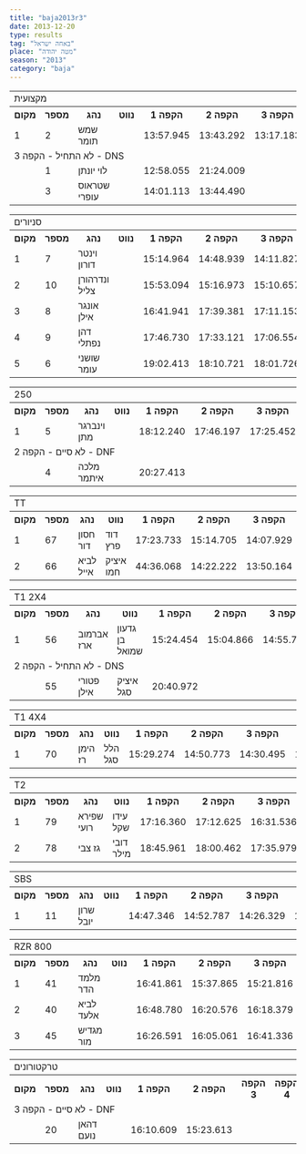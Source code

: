 ```yaml
---
title: "baja2013r3"
date: 2013-12-20
type: results
tag: "באחה ישראל"
place: "מטה יהודה"
season: "2013"
category: "baja"
---
```

<table class="line_color">
<tr>
    <td colspan="99" class="title_font">מקצועית</td>
</tr>
<tr class="rnkh_bkcolor">
    <th class="rnkh_font">מקום</th>
    <th class="rnkh_font">מספר</th>
    <th class="rnkh_font">נהג</th>
    <th class="rnkh_font">נווט</th>
    <th class="rnkh_font">הקפה 1</th>
    <th class="rnkh_font">הקפה 2</th>
    <th class="rnkh_font">הקפה 3</th>
    <th class="rnkh_font">הקפה 4</th>
    <th class="rnkh_font">זמן</th>
    <th class="rnkh_font">פער</th>
</tr>
<tr class="rnk_bkcolor">
    <td class="rnk_font">1</td>
    <td class="rnk_font">2</td>
    <td class="rnk_font">שמש תומר</td>
    <td class="rnk_font"></td>
    <td class="rnk_font">13:57.945</td>
    <td class="rnk_font">13:43.292</td>
    <td class="rnk_font">13:17.183</td>
    <td class="rnk_font">13:03.373</td>
    <td class="rnk_font">54:01.793</td>
    <td class="rnk_font"></td>
</tr>
<tr>
    <td colspan="99" class="subtitle_font">לא התחיל - הקפה 3 - DNS</td>
</tr>
<tr class="rnk_bkcolor">
    <td class="rnk_font"></td>
    <td class="rnk_font">1</td>
    <td class="rnk_font">לוי יונתן</td>
    <td class="rnk_font"></td>
    <td class="rnk_font">12:58.055</td>
    <td class="rnk_font">21:24.009</td>
    <td class="rnk_font"></td>
    <td class="rnk_font"></td>
    <td class="rnk_font"></td>
    <td class="rnk_font"></td>
</tr>
<tr class="rnk_bkcolor">
    <td class="rnk_font"></td>
    <td class="rnk_font">3</td>
    <td class="rnk_font">שטראוס עופרי</td>
    <td class="rnk_font"></td>
    <td class="rnk_font">14:01.113</td>
    <td class="rnk_font">13:44.490</td>
    <td class="rnk_font"></td>
    <td class="rnk_font"></td>
    <td class="rnk_font"></td>
    <td class="rnk_font"></td>
</tr>
</table>
<table class="line_color">
<tr>
    <td colspan="99" class="title_font">סניורים</td>
</tr>
<tr class="rnkh_bkcolor">
    <th class="rnkh_font">מקום</th>
    <th class="rnkh_font">מספר</th>
    <th class="rnkh_font">נהג</th>
    <th class="rnkh_font">נווט</th>
    <th class="rnkh_font">הקפה 1</th>
    <th class="rnkh_font">הקפה 2</th>
    <th class="rnkh_font">הקפה 3</th>
    <th class="rnkh_font">הקפה 4</th>
    <th class="rnkh_font">זמן</th>
    <th class="rnkh_font">פער</th>
</tr>
<tr class="rnk_bkcolor">
    <td class="rnk_font">1</td>
    <td class="rnk_font">7</td>
    <td class="rnk_font">וינטר דורון</td>
    <td class="rnk_font"></td>
    <td class="rnk_font">15:14.964</td>
    <td class="rnk_font">14:48.939</td>
    <td class="rnk_font">14:11.827</td>
    <td class="rnk_font">14:10.635</td>
    <td class="rnk_font">58:26.365</td>
    <td class="rnk_font"></td>
</tr>
<tr class="rnk_bkcolor">
    <td class="rnk_font">2</td>
    <td class="rnk_font">10</td>
    <td class="rnk_font">ונדרהורן צליל</td>
    <td class="rnk_font"></td>
    <td class="rnk_font">15:53.094</td>
    <td class="rnk_font">15:16.973</td>
    <td class="rnk_font">15:10.657</td>
    <td class="rnk_font">15:17.194</td>
    <td class="rnk_font">1:01:37.918</td>
    <td class="rnk_font">3:11.553</td>
</tr>
<tr class="rnk_bkcolor">
    <td class="rnk_font">3</td>
    <td class="rnk_font">8</td>
    <td class="rnk_font">אונגר אילן</td>
    <td class="rnk_font"></td>
    <td class="rnk_font">16:41.941</td>
    <td class="rnk_font">17:39.381</td>
    <td class="rnk_font">17:11.153</td>
    <td class="rnk_font">17:01.303</td>
    <td class="rnk_font">1:08:33.778</td>
    <td class="rnk_font">10:07.413</td>
</tr>
<tr class="rnk_bkcolor">
    <td class="rnk_font">4</td>
    <td class="rnk_font">9</td>
    <td class="rnk_font">דהן נפתלי</td>
    <td class="rnk_font"></td>
    <td class="rnk_font">17:46.730</td>
    <td class="rnk_font">17:33.121</td>
    <td class="rnk_font">17:06.554</td>
    <td class="rnk_font">17:11.074</td>
    <td class="rnk_font">1:09:37.479</td>
    <td class="rnk_font">11:11.114</td>
</tr>
<tr class="rnk_bkcolor">
    <td class="rnk_font">5</td>
    <td class="rnk_font">6</td>
    <td class="rnk_font">שושני עומר</td>
    <td class="rnk_font"></td>
    <td class="rnk_font">19:02.413</td>
    <td class="rnk_font">18:10.721</td>
    <td class="rnk_font">18:01.726</td>
    <td class="rnk_font">17:52.256</td>
    <td class="rnk_font">1:13:07.116</td>
    <td class="rnk_font">14:40.751</td>
</tr>
</table>
<table class="line_color">
<tr>
    <td colspan="99" class="title_font">250</td>
</tr>
<tr class="rnkh_bkcolor">
    <th class="rnkh_font">מקום</th>
    <th class="rnkh_font">מספר</th>
    <th class="rnkh_font">נהג</th>
    <th class="rnkh_font">נווט</th>
    <th class="rnkh_font">הקפה 1</th>
    <th class="rnkh_font">הקפה 2</th>
    <th class="rnkh_font">הקפה 3</th>
    <th class="rnkh_font">הקפה 4</th>
    <th class="rnkh_font">זמן</th>
    <th class="rnkh_font">פער</th>
</tr>
<tr class="rnk_bkcolor">
    <td class="rnk_font">1</td>
    <td class="rnk_font">5</td>
    <td class="rnk_font">וינברגר מתן</td>
    <td class="rnk_font"></td>
    <td class="rnk_font">18:12.240</td>
    <td class="rnk_font">17:46.197</td>
    <td class="rnk_font">17:25.452</td>
    <td class="rnk_font">17:16.672</td>
    <td class="rnk_font">1:10:40.561</td>
    <td class="rnk_font"></td>
</tr>
<tr>
    <td colspan="99" class="subtitle_font">לא סיים - הקפה 2 - DNF</td>
</tr>
<tr class="rnk_bkcolor">
    <td class="rnk_font"></td>
    <td class="rnk_font">4</td>
    <td class="rnk_font">מלכה איתמר</td>
    <td class="rnk_font"></td>
    <td class="rnk_font">20:27.413</td>
    <td class="rnk_font"></td>
    <td class="rnk_font"></td>
    <td class="rnk_font"></td>
    <td class="rnk_font"></td>
    <td class="rnk_font"></td>
</tr>
</table>
<table class="line_color">
<tr>
    <td colspan="99" class="title_font">TT</td>
</tr>
<tr class="rnkh_bkcolor">
    <th class="rnkh_font">מקום</th>
    <th class="rnkh_font">מספר</th>
    <th class="rnkh_font">נהג</th>
    <th class="rnkh_font">נווט</th>
    <th class="rnkh_font">הקפה 1</th>
    <th class="rnkh_font">הקפה 2</th>
    <th class="rnkh_font">הקפה 3</th>
    <th class="rnkh_font">הקפה 4</th>
    <th class="rnkh_font">זמן</th>
    <th class="rnkh_font">פער</th>
</tr>
<tr class="rnk_bkcolor">
    <td class="rnk_font">1</td>
    <td class="rnk_font">67</td>
    <td class="rnk_font">חסון דור</td>
    <td class="rnk_font">דוד פרץ</td>
    <td class="rnk_font">17:23.733</td>
    <td class="rnk_font">15:14.705</td>
    <td class="rnk_font">14:07.929</td>
    <td class="rnk_font">19:09.216</td>
    <td class="rnk_font">1:05:55.583</td>
    <td class="rnk_font"></td>
</tr>
<tr class="rnk_bkcolor">
    <td class="rnk_font">2</td>
    <td class="rnk_font">66</td>
    <td class="rnk_font">לביא אייל</td>
    <td class="rnk_font">איציק חמו</td>
    <td class="rnk_font">44:36.068</td>
    <td class="rnk_font">14:22.222</td>
    <td class="rnk_font">13:50.164</td>
    <td class="rnk_font">13:12.748</td>
    <td class="rnk_font">1:26:01.202</td>
    <td class="rnk_font">20:05.619</td>
</tr>
</table>
<table class="line_color">
<tr>
    <td colspan="99" class="title_font">T1 2X4</td>
</tr>
<tr class="rnkh_bkcolor">
    <th class="rnkh_font">מקום</th>
    <th class="rnkh_font">מספר</th>
    <th class="rnkh_font">נהג</th>
    <th class="rnkh_font">נווט</th>
    <th class="rnkh_font">הקפה 1</th>
    <th class="rnkh_font">הקפה 2</th>
    <th class="rnkh_font">הקפה 3</th>
    <th class="rnkh_font">הקפה 4</th>
    <th class="rnkh_font">זמן</th>
    <th class="rnkh_font">פער</th>
</tr>
<tr class="rnk_bkcolor">
    <td class="rnk_font">1</td>
    <td class="rnk_font">56</td>
    <td class="rnk_font">אברמוב ארז</td>
    <td class="rnk_font">גדעון בן שמואל</td>
    <td class="rnk_font">15:24.454</td>
    <td class="rnk_font">15:04.866</td>
    <td class="rnk_font">14:55.713</td>
    <td class="rnk_font">14:34.397</td>
    <td class="rnk_font">59:59.430</td>
    <td class="rnk_font"></td>
</tr>
<tr>
    <td colspan="99" class="subtitle_font">לא התחיל - הקפה 2 - DNS</td>
</tr>
<tr class="rnk_bkcolor">
    <td class="rnk_font"></td>
    <td class="rnk_font">55</td>
    <td class="rnk_font">פטורי אילן</td>
    <td class="rnk_font">איציק סגל</td>
    <td class="rnk_font">20:40.972</td>
    <td class="rnk_font"></td>
    <td class="rnk_font"></td>
    <td class="rnk_font"></td>
    <td class="rnk_font"></td>
    <td class="rnk_font"></td>
</tr>
</table>
<table class="line_color">
<tr>
    <td colspan="99" class="title_font">T1 4X4</td>
</tr>
<tr class="rnkh_bkcolor">
    <th class="rnkh_font">מקום</th>
    <th class="rnkh_font">מספר</th>
    <th class="rnkh_font">נהג</th>
    <th class="rnkh_font">נווט</th>
    <th class="rnkh_font">הקפה 1</th>
    <th class="rnkh_font">הקפה 2</th>
    <th class="rnkh_font">הקפה 3</th>
    <th class="rnkh_font">הקפה 4</th>
    <th class="rnkh_font">זמן</th>
    <th class="rnkh_font">פער</th>
</tr>
<tr class="rnk_bkcolor">
    <td class="rnk_font">1</td>
    <td class="rnk_font">70</td>
    <td class="rnk_font">הימן רז</td>
    <td class="rnk_font">הלל סגל</td>
    <td class="rnk_font">15:29.274</td>
    <td class="rnk_font">14:50.773</td>
    <td class="rnk_font">14:30.495</td>
    <td class="rnk_font">14:13.261</td>
    <td class="rnk_font">59:03.803</td>
    <td class="rnk_font"></td>
</tr>
</table>
<table class="line_color">
<tr>
    <td colspan="99" class="title_font">T2</td>
</tr>
<tr class="rnkh_bkcolor">
    <th class="rnkh_font">מקום</th>
    <th class="rnkh_font">מספר</th>
    <th class="rnkh_font">נהג</th>
    <th class="rnkh_font">נווט</th>
    <th class="rnkh_font">הקפה 1</th>
    <th class="rnkh_font">הקפה 2</th>
    <th class="rnkh_font">הקפה 3</th>
    <th class="rnkh_font">הקפה 4</th>
    <th class="rnkh_font">זמן</th>
    <th class="rnkh_font">פער</th>
</tr>
<tr class="rnk_bkcolor">
    <td class="rnk_font">1</td>
    <td class="rnk_font">79</td>
    <td class="rnk_font">שפירא רועי</td>
    <td class="rnk_font">עידו שקל</td>
    <td class="rnk_font">17:16.360</td>
    <td class="rnk_font">17:12.625</td>
    <td class="rnk_font">16:31.536</td>
    <td class="rnk_font">16:18.466</td>
    <td class="rnk_font">1:07:18.987</td>
    <td class="rnk_font"></td>
</tr>
<tr class="rnk_bkcolor">
    <td class="rnk_font">2</td>
    <td class="rnk_font">78</td>
    <td class="rnk_font">גז צבי</td>
    <td class="rnk_font">דובי מילר</td>
    <td class="rnk_font">18:45.961</td>
    <td class="rnk_font">18:00.462</td>
    <td class="rnk_font">17:35.979</td>
    <td class="rnk_font">17:58.748</td>
    <td class="rnk_font">1:12:21.150</td>
    <td class="rnk_font">5:02.163</td>
</tr>
</table>
<table class="line_color">
<tr>
    <td colspan="99" class="title_font">SBS</td>
</tr>
<tr class="rnkh_bkcolor">
    <th class="rnkh_font">מקום</th>
    <th class="rnkh_font">מספר</th>
    <th class="rnkh_font">נהג</th>
    <th class="rnkh_font">נווט</th>
    <th class="rnkh_font">הקפה 1</th>
    <th class="rnkh_font">הקפה 2</th>
    <th class="rnkh_font">הקפה 3</th>
    <th class="rnkh_font">הקפה 4</th>
    <th class="rnkh_font">זמן</th>
    <th class="rnkh_font">פער</th>
</tr>
<tr class="rnk_bkcolor">
    <td class="rnk_font">1</td>
    <td class="rnk_font">11</td>
    <td class="rnk_font">שרון יובל</td>
    <td class="rnk_font"></td>
    <td class="rnk_font">14:47.346</td>
    <td class="rnk_font">14:52.787</td>
    <td class="rnk_font">14:26.329</td>
    <td class="rnk_font">14:19.960</td>
    <td class="rnk_font">58:26.422</td>
    <td class="rnk_font"></td>
</tr>
</table>
<table class="line_color">
<tr>
    <td colspan="99" class="title_font">RZR 800</td>
</tr>
<tr class="rnkh_bkcolor">
    <th class="rnkh_font">מקום</th>
    <th class="rnkh_font">מספר</th>
    <th class="rnkh_font">נהג</th>
    <th class="rnkh_font">נווט</th>
    <th class="rnkh_font">הקפה 1</th>
    <th class="rnkh_font">הקפה 2</th>
    <th class="rnkh_font">הקפה 3</th>
    <th class="rnkh_font">הקפה 4</th>
    <th class="rnkh_font">זמן</th>
    <th class="rnkh_font">פער</th>
</tr>
<tr class="rnk_bkcolor">
    <td class="rnk_font">1</td>
    <td class="rnk_font">41</td>
    <td class="rnk_font">מלמד הדר</td>
    <td class="rnk_font"></td>
    <td class="rnk_font">16:41.861</td>
    <td class="rnk_font">15:37.865</td>
    <td class="rnk_font">15:21.816</td>
    <td class="rnk_font">15:18.181</td>
    <td class="rnk_font">1:02:59.723</td>
    <td class="rnk_font"></td>
</tr>
<tr class="rnk_bkcolor">
    <td class="rnk_font">2</td>
    <td class="rnk_font">40</td>
    <td class="rnk_font">לביא אלעד</td>
    <td class="rnk_font"></td>
    <td class="rnk_font">16:48.780</td>
    <td class="rnk_font">16:20.576</td>
    <td class="rnk_font">16:18.379</td>
    <td class="rnk_font">15:52.551</td>
    <td class="rnk_font">1:05:20.286</td>
    <td class="rnk_font">2:20.563</td>
</tr>
<tr class="rnk_bkcolor">
    <td class="rnk_font">3</td>
    <td class="rnk_font">45</td>
    <td class="rnk_font">מגדיש מור</td>
    <td class="rnk_font"></td>
    <td class="rnk_font">16:26.591</td>
    <td class="rnk_font">16:05.061</td>
    <td class="rnk_font">16:41.336</td>
    <td class="rnk_font">17:15.969</td>
    <td class="rnk_font">1:06:28.957</td>
    <td class="rnk_font">3:29.234</td>
</tr>
</table>
<table class="line_color">
<tr>
    <td colspan="99" class="title_font">טרקטורונים</td>
</tr>
<tr class="rnkh_bkcolor">
    <th class="rnkh_font">מקום</th>
    <th class="rnkh_font">מספר</th>
    <th class="rnkh_font">נהג</th>
    <th class="rnkh_font">נווט</th>
    <th class="rnkh_font">הקפה 1</th>
    <th class="rnkh_font">הקפה 2</th>
    <th class="rnkh_font">הקפה 3</th>
    <th class="rnkh_font">הקפה 4</th>
    <th class="rnkh_font">זמן</th>
    <th class="rnkh_font">פער</th>
</tr>
<tr>
    <td colspan="99" class="subtitle_font">לא סיים - הקפה 3 - DNF</td>
</tr>
<tr class="rnk_bkcolor">
    <td class="rnk_font"></td>
    <td class="rnk_font">20</td>
    <td class="rnk_font">דהאן נועם</td>
    <td class="rnk_font"></td>
    <td class="rnk_font">16:10.609</td>
    <td class="rnk_font">15:23.613</td>
    <td class="rnk_font"></td>
    <td class="rnk_font"></td>
    <td class="rnk_font"></td>
    <td class="rnk_font"></td>
</tr>
</table>

